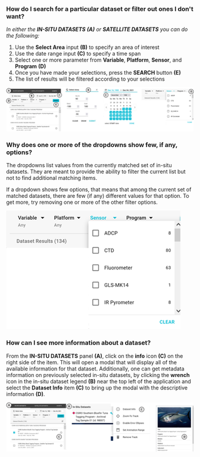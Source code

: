 ### How do I search for a particular dataset or filter out ones I don't want?

_In either the **IN-SITU DATASETS** **(A)** or **SATELLITE DATASETS** you can do the following:_

1. Use the **Select Area** input **(B)** to specify an area of interest
2. Use the date range input **(C)** to specify a time span
3. Select one or more parameter from **Variable**, **Platform**, **Sensor**, and **Program** **(D)**
4. Once you have made your selections, press the **SEARCH** button **(E)**
5. The list of results will be filtered according to your selections

<div class="helpContainer-image left">
<img src="img/search-insitu-fig1.png">
</div>

### Why does one or more of the dropdowns show few, if any, options?

The dropdowns list values from the currently matched set of in-situ datasets. They are meant to provide the ability to filter the current list but not to find additional matching items.

If a dropdown shows few options, that means that among the current set of matched datasets, there are few (if any) different values for that option. To get more, try removing one or more of the other filter options.

<div class="helpContainer-image left">
<img src="img/search-insitu-fig2.png">
</div>

### How can I see more information about a dataset?

From the **IN-SITU DATASETS** panel **(A)**, click on the **info** icon **(C)** on the right side of the item. This will open a modal that will display all of the available information for that dataset. Additionally, one can get metadata information on previously selected in-situ datasets, by clicking the **wrench** icon in the in-situ dataset legend **(B)** near the top left of the application and select the **Dataset Info** item **(C)** to bring up the modal with the descriptive information **(D)**.

<div class="helpContainer-image left">
<img src="img/search-insitu-fig3.png">
</div>
